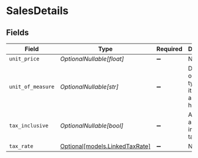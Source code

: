 # SalesDetails


## Fields

| Field                                                           | Type                                                            | Required                                                        | Description                                                     | Example                                                         |
| --------------------------------------------------------------- | --------------------------------------------------------------- | --------------------------------------------------------------- | --------------------------------------------------------------- | --------------------------------------------------------------- |
| `unit_price`                                                    | *OptionalNullable[float]*                                       | :heavy_minus_sign:                                              | N/A                                                             | 27500.5                                                         |
| `unit_of_measure`                                               | *OptionalNullable[str]*                                         | :heavy_minus_sign:                                              | Description of the unit type the item is sold as, ie: kg, hour. | pc.                                                             |
| `tax_inclusive`                                                 | *OptionalNullable[bool]*                                        | :heavy_minus_sign:                                              | Amounts are including tax                                       | true                                                            |
| `tax_rate`                                                      | [Optional[models.LinkedTaxRate]](../models/linkedtaxrate.md)    | :heavy_minus_sign:                                              | N/A                                                             |                                                                 |